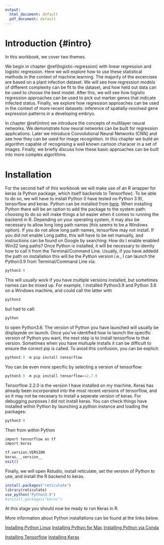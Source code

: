 ```yaml
---
output:
  html_document: default
  pdf_document: default
---
```

# Introduction {#intro}

In this workbook, we cover two themes. 

We begin in chapter \@ref(logistic-regression) with linear regression and logistic regression. Here we will explore how to use these statistical methods in the context of machine learning. The majority of the excercises are based on a plant infection dataset. We will see how regression models of different complexity can be fit to the dataset, and how held out data can be used to choose the best model. After this, we will see how logistic regression approaches can be used to pick out marker genes that indicate infected status. Finally, we explore how regression approaches can be used in the context of more recent datasets: inference of spatially-resolved gene expression patterns in a developing embryo.

In chapter \@ref(mlnn) we introduce the concepts of multilayer neural networks. We demonstrate how neural networks can be built for regression applications. Later we introduce Convolutional Neural Networks (CNN) and see how they can be used for image recognition. In this chapter we build an algorithm capable of recognising a well known cartoon characer in a set of images. Finally, we briefly discuss how these basic approaches can be built into more complex algorithms.

# Installation

For the second half of this workbook we will make use of an R wrapper for keras (a Python package, which itself backends to Tensorflow). To be able to do so, we will have to install Python (I have tested on Python 3.9), tensorflow and keras. Python can be installed from [here](https://www.python.org/downloads/). When installing Python there will be an option to add the package to the system path: choosing to do so will make things a lot easier when it comes to running the backend in R. Depending on your operating system, it may also be necessary to allow long long path names (this seems to be a Windows option). If you do not allow long path names, tensorflow may not install. If you did not enable Long paths, this will have to be set manually, and instructions can be found on Google by searching: How do I enable enabled Win32 long paths? Once Python is installed, it will be necessary to idenity how to call it from the Terminal/Command Line. Usually, if you have addedd the path on installation this will be the Python version i.e., I can launch the Python3.9 from Terminal/Command Line via:


```r
python3.9
```

This will usually work if you have multiple versions installed, but sometimes names can be mixed up. For example, I installed Python3.9 and Python 3.6 on a Windows machine, and could call the latter with 


```r
python3
```

but had to call:


```r
python
```

to open Python3.6. The version of Python you have launched will usually be displayede on launch. Once you've identified how to launch the specific version of Python you want, the next step is to install tensorflow to that version. Sometimes when you have multuple installs it can be difficult to ensure the correct pip is called. To avoid this confusion, you can be explicit:


```r
python3.9 -m pip install tensorflow
```

You can be even more specific by selecting a version of tensorflow:


```r
python3.9 -m pip install tensorflow==2.7.0
```

Tensorflow 2.2.0 is the version I have installed on my machine. Keras has already been incorporated into the most recent versions of tensorflow, and so it may not be necesary to install a seperate version of keras. For debugging purposes I did not install keras. You can check things have installed within Python by launching a python instance and loading the packages:


```r
python3.9
```

Then from within Python 

```r
import tensorflow as tf
import keras

tf.version.VERSION
keras.__version__
exit()
```

Finally, we will open Rstudio, install reticulate, set the version of Python to use, and install the R backend to keras.


```r
install.packages("reticulate")
library(reticulate)
use_python("Python3.9")
#install.packages("keras")
```

At this stage you should now be ready to run Keras in R.

More information about Python installations can be found at the links below.

[Installing Python Linux](http://docs.python-guide.org/en/latest/starting/install3/linux/)
[Installing Python for Mac](http://docs.python-guide.org/en/latest/starting/install3/osx/)
[Installing Python via Conda](https://conda.io/docs/user-guide/tasks/manage-python.html)

[Installing Tensorflow](https://www.tensorflow.org/install/)
[Installing Keras](https://keras.io/#installation)
